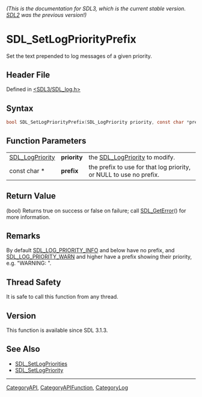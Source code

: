 ###### (This is the documentation for SDL3, which is the current stable version. [SDL2](https://wiki.libsdl.org/SDL2/) was the previous version!)
# SDL_SetLogPriorityPrefix

Set the text prepended to log messages of a given priority.

## Header File

Defined in [<SDL3/SDL_log.h>](https://github.com/libsdl-org/SDL/blob/main/include/SDL3/SDL_log.h)

## Syntax

```c
bool SDL_SetLogPriorityPrefix(SDL_LogPriority priority, const char *prefix);
```

## Function Parameters

|                                    |              |                                                                    |
| ---------------------------------- | ------------ | ------------------------------------------------------------------ |
| [SDL_LogPriority](SDL_LogPriority) | **priority** | the [SDL_LogPriority](SDL_LogPriority) to modify.                  |
| const char *                       | **prefix**   | the prefix to use for that log priority, or NULL to use no prefix. |

## Return Value

(bool) Returns true on success or false on failure; call
[SDL_GetError](SDL_GetError)() for more information.

## Remarks

By default [SDL_LOG_PRIORITY_INFO](SDL_LOG_PRIORITY_INFO) and below have no
prefix, and [SDL_LOG_PRIORITY_WARN](SDL_LOG_PRIORITY_WARN) and higher have
a prefix showing their priority, e.g. "WARNING: ".

## Thread Safety

It is safe to call this function from any thread.

## Version

This function is available since SDL 3.1.3.

## See Also

- [SDL_SetLogPriorities](SDL_SetLogPriorities)
- [SDL_SetLogPriority](SDL_SetLogPriority)

----
[CategoryAPI](CategoryAPI), [CategoryAPIFunction](CategoryAPIFunction), [CategoryLog](CategoryLog)

